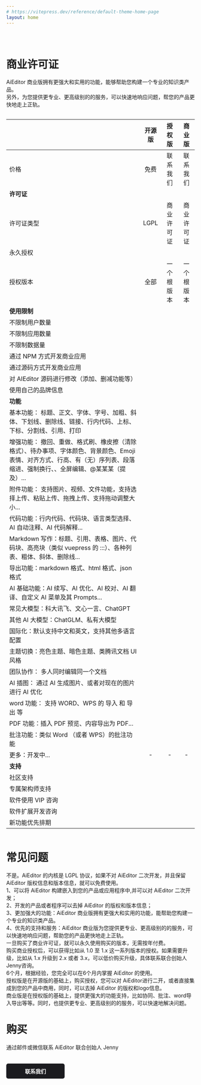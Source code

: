 ```yaml
---
# https://vitepress.dev/reference/default-theme-home-page
layout: home
---
```






<div class="feature" style="margin-top: 80px">

# 商业许可证

AiEditor 商业版拥有更强大和实用的功能，能够帮助您构建一个专业的知识类产品。<br />
另外，为您提供更专业、更高级别的的服务，可以快速地响应问题，帮您的产品更快地走上正轨。
</div>


<div style="display: flex;justify-content: center">
<div class="versions">



|                                                                                               |    开源版    |     授权版     |  商业版  |
|-----------------------------------------------------------------------------------------------|:---------:|:-----------:|:------:|
| 价格                                                                                            |    免费     |    联系我们     | 联系我们 |
| **许可证**                                                                                       |
| 许可证类型                                                                                         |   LGPL    |    商业许可证    |   商业许可证   |
| 永久授权                                                                                          | <Check /> |  <Check />  |   <Check />   |
| 授权版本                                                                                          |    全部     |    一个根版本    |  一个根版本   |
| **使用限制**                                                                                      |
| 不限制用户数量                                                                                       |     <Check />     |  <Check />  |   <Check />   |
| 不限制应用数量                                                                                       |     <Check />     |  <Check />  |   <Check />   |
| 不限制数据量                                                                                        |     <Check />     |  <Check />  |   <Check />   |
| 通过 NPM 方式开发商业应用                                                                               |  <Check /> |  <Check />  |   <Check />   |
| 通过源码方式开发商业应用                                                                                  | <Close /> |  <Check />  |   <Check />   |
| 对 AIEditor 源码进行修改（添加、删减功能等）                                                                   | <Close /> |  <Check />  |   <Check />   |
| 使用自己的品牌信息                                                                                     | <Close /> |  <Check />  |   <Check />   |
| **功能**                                                                                        |
| 基本功能：	标题、正文、字体、字号、加粗、斜体、下划线、删除线、链接、行内代码、上标、下标、分割线、引用、打印                                       | <Check /> |  <Check />  |   <Check />   |
| 增强功能：	撤回、重做、格式刷、橡皮擦（清除格式）、待办事项、字体颜色、背景颜色、Emoji 表情、对齐方式、行高、有（无）序列表、段落缩进、强制换行、、全屏编辑、@某某某（提及）... | <Check /> |  <Check />  |   <Check />   |
| 附件功能：		支持图片、视频、文件功能，支持选择上传、粘贴上传、拖拽上传、支持拖动调整大小...                                              | <Check /> |  <Check />  |   <Check />   |
| 代码功能：行内代码、代码块、语言类型选择、AI 自动注释、AI 代码解释...                                                       | <Check /> |  <Check />  |   <Check />   |
| Markdown 写作：标题、引用、表格、图片、代码块、高亮块（类似 vuepress 的 :::）、各种列表、粗体、斜体、删除线...                          | <Check /> |  <Check />  |   <Check />   |
| 	导出功能：markdown 格式、html 格式、json 格式                                                             | <Check /> |  <Check />  |   <Check />   |
| AI 基础功能：AI 续写、AI 优化、AI 校对、AI 翻译、自定义 AI 菜单及其 Prompts...                                        | <Check /> |  <Check />  |   <Check />   |
| 常见大模型：科大讯飞、文心一言、ChatGPT                                                                       | <Check /> |  <Check />  |   <Check />   |
| 其他 AI 大模型：ChatGLM、私有大模型                                                                       | <Close />  |  <Close />   |   <Check />   |
| 国际化：默认支持中文和英文，支持其他多语言配置                                                                       | <Check /> |  <Check />  |   <Check />   |
| 主题切换：亮色主题、暗色主题、类腾讯文档 UI 风格                                                                    | <Check /> |  <Check />  |   <Check />   |
| 团队协作：	多人同时编辑同一个文档                                                                             | <Close />  | <Close />  |   <Check />   |
| AI 插图：	通过 AI 生成图片、或者对现在的图片进行 AI 优化                                                            | <Close /> |  <Close />   |   <Check />   |
| word 功能：	支持 WORD、WPS 的 导入 和 导出 等                                                              |<Close />  |  <Close />   |   <Check />   |
| PDF 功能：插入 PDF 预览、内容导出为 PDF...                                                                 | <Close />  |  <Close />   |   <Check />   |
| 批注功能：类似 Word （或者 WPS）的批注功能                                                                    |<Close />  | <Close />   |   <Check />   |
| 更多：开发中...                                                                                     | - | -  |   -   |
| **支持**                                                                                        |
| 社区支持                                                                                          |    <Check />     |  <Check />  |   <Check />   |
| 专属架构师支持                                                                                       |    <Close />    | <Check /> |   <Check />   |
| 软件使用 VIP 咨询                                                                                   |    <Close />     |  <Check />   |   <Check />   |
| 软件扩展开发咨询                                                                                      |    <Close />     | <Check />   |   <Check />   |
| 新功能优先排期                                                                                       |    <Close />     |  <Check />   |   <Check />   |


</div>
</div>




<div class="feature">

# 常见问题

</div>


<div style="display: flex;justify-content: center">
<div class="versions-qa">

<div class="versions-qa-list">
<Question title="用在商业环境，必须要购买商业许可证吗？">
不是。AiEditor 的内核是 LGPL 协议，如果不对 AiEditor 二次开发，并且保留 AiEditor 版权信息和版本信息，就可以免费使用。
</Question>
</div>

<div class="versions-qa-list">
<Question title="购买商业许可证的好处?" >
1、可以将 AiEditor 构建嵌入到您的产品或应用程序中,并可以对 AiEditor 二次开发；<br />
2、开发的产品或者程序可以去掉 AiEditor 的版权和版本信息；<br />
3、更加强大的功能：AiEditor 商业版拥有更强大和实用的功能，能帮助您构建一个专业的知识类产品。<br />
4、优先的支持和服务：AiEditor 商业版为您提供更专业、更高级别的的服务，可以快速地响应问题，帮助您的产品更快地走上正轨。
</Question>

</div>

</div>

</div>

<div style="display: flex;justify-content: center">
<div class="versions-qa">

<div class="versions-qa-list">
<Question title="什么是“永久授权”？">
一旦购买了商业许可证，就可以永久使用购买的版本，无需按年付费。

</Question>
</div>

<div class="versions-qa-list">
<Question title="什么是“根版本”？">
购买商业授权后，可以获得比如从 1.0 至 1.x 这一系列版本的授权。如果需要升级，比如从 1.x 升级到 2.x 或者 3.x，可以低价购买升级，具体联系联合创始人 Jenny咨询。
</Question>
</div>

</div>

</div>

<div style="display: flex;justify-content: center">
<div class="versions-qa">

<div class="versions-qa-list">
<Question title="技术支持有效期是多久?" >
6个月，根据经验，您完全可以在6个月内掌握 AiEditor 的使用。 
</Question>
</div>
<div class="versions-qa-list">
<Question title="授权版和商业版的区别?" >
授权版是在开源版的基础上，购买授权，您可以对 AiEditor进行二开，或者直接集成到您的产品中商用，同时，可以去掉 AiEditor 的版权和logo信息。<br/>
商业版是在授权版的基础上，提供更强大的功能支持，比如协同、批注、word导入导出等等。同时，也提供更专业、更高级别的的服务，可以快速地解决问题。
</Question>
</div>


</div>

</div>


<div class="feature">

# 购买

通过邮件或微信联系 AiEditor 联合创始人 Jenny
<p><a href="contact-us" target="_blank" style="background: #1b1b1f;color: #fff;padding: 10px 50px;border-radius: 5px;font-weight: bold;font-size: 14px;margin: 20px 0 40px 0;text-decoration:none;display:inline-block;">
联系我们
</a></p>


</div>



